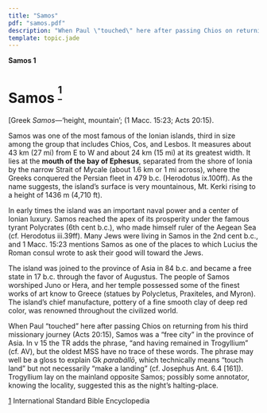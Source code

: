 ```yaml
---
title: "Samos"
pdf: "samos.pdf"
description: "When Paul \"touched\" here after passing Chios on returning from his third missionary journey (Acts 20:15), Samos was a \"free city\" in the province of Asia."
template: topic.jade
---
```



**Samos 1**

Samos <sup>**[<sup>1</sup>](#sdfootnote1sym)**</sup>
====================================================

[Greek *Samos*—‘height, mountain’; (1 Macc. 15:23; Acts 20:15).

Samos was one of the most famous of the Ionian islands, third in size
among the group that includes Chios, Cos, and Lesbos. It measures about
43 km (27 mi) from E to W and about 24 km (15 mi) at its greatest width.
It lies at the **mouth of the bay of Ephesus**, separated from the shore
of Ionia by the narrow Strait of Mycale (about 1.6 km or 1 mi across),
where the Greeks conquered the Persian fleet in 479 b.c. (Herodotus
ix.100ff). As the name suggests, the island’s surface is very
mountainous, Mt. Kerki rising to a height of 1436 m (4,710 ft).

In early times the island was an important naval power and a center of
Ionian luxury. Samos reached the apex of its prosperity under the famous
tyrant Polycrates (6th cent b.c.), who made himself ruler of the Aegean
Sea (cf. Herodotus iii.39ff). Many Jews were living in Samos in the 2nd
cent b.c., and 1 Macc. 15:23 mentions Samos as one of the places to
which Lucius the Roman consul wrote to ask their good will toward the
Jews.

The island was joined to the province of Asia in 84 b.c. and became a
free state in 17 b.c. through the favor of Augustus. The people of Samos
worshiped Juno or Hera, and her temple possessed some of the finest
works of art know to Greece (statues by Polycletus, Praxiteles, and
Myron). The island’s chief manufacture, pottery of a fine smooth clay of
deep red color, was renowned throughout the civilized world.

When Paul “touched” here after passing Chios on returning from his third
missionary journey (Acts 20:15), Samos was a “free city” in the province
of Asia. In v 15 the TR adds the phrase, “and having remained in
Trogyllium” (cf. AV), but the oldest MSS have no trace of these words.
The phrase may well be a gloss to explain Gk *parabállō*, which
technically means “touch land” but not necessarily “make a landing” (cf.
Josephus Ant. 6.4 [161]). Trogyllium lay on the mainland opposite Samos;
possibly some annotator, knowing the locality, suggested this as the
night’s halting-place.

[1](#sdfootnote1anc) International Standard Bible Encyclopedia

